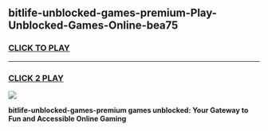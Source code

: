 
## bitlife-unblocked-games-premium-Play-Unblocked-Games-Online-bea75
<h3>
<a href="https://premium76.site?title=bitlife-unblocked-games-premium&ref=24A">CLICK TO PLAY</a></h3>
<hr>

<h3>
<a href="https://premium76.site?title=bitlife-unblocked-games-premium&ref=24A">CLICK 2 PLAY</a>
  
</h3>

<a href="https://premium76.site?title=bitlife-unblocked-games-premium&ref=24A"><img src="https://clearcache.store/games.png"></a>


**bitlife-unblocked-games-premium games unblocked: Your Gateway to Fun and Accessible Online Gaming**
